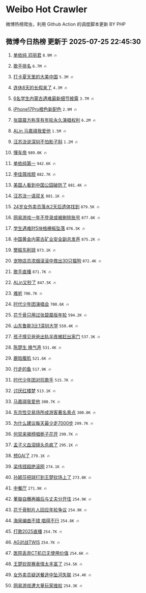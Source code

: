 # Weibo Hot Crawler 



微博热榜爬虫，利用 Github Action 的调度脚本更新 BY PHP 


## 微博今日热榜 更新于 2025-07-25 22:45:30 
1. [单依纯 邓丽君](https://s.weibo.com/weibo?q=%E5%8D%95%E4%BE%9D%E7%BA%AF%20%E9%82%93%E4%B8%BD%E5%90%9B&t=31&band_rank=1&Refer=top) `8.9M 🔥` 

1. [歌手排名](https://s.weibo.com/weibo?q=%E6%AD%8C%E6%89%8B%E6%8E%92%E5%90%8D&t=31&band_rank=2&Refer=top) `6.7M 🔥` 

1. [打卡夏天里的大美中国](https://s.weibo.com/weibo?q=%23%E6%89%93%E5%8D%A1%E5%A4%8F%E5%A4%A9%E9%87%8C%E7%9A%84%E5%A4%A7%E7%BE%8E%E4%B8%AD%E5%9B%BD%23&t=31&band_rank=3&Refer=top) `5.3M 🔥` 

1. [连休8天的长假来了](https://s.weibo.com/weibo?q=%23%E8%BF%9E%E4%BC%918%E5%A4%A9%E7%9A%84%E9%95%BF%E5%81%87%E6%9D%A5%E4%BA%86%23&t=31&band_rank=4&Refer=top) `4.3M 🔥` 

1. [6名学生内蒙古遇难最新细节披露](https://s.weibo.com/weibo?q=%236%E5%90%8D%E5%AD%A6%E7%94%9F%E5%86%85%E8%92%99%E5%8F%A4%E9%81%87%E9%9A%BE%E6%9C%80%E6%96%B0%E7%BB%86%E8%8A%82%E6%8A%AB%E9%9C%B2%23&t=31&band_rank=5&Refer=top) `3.7M 🔥` 

1. [iPhone17Pro橙色新配色](https://s.weibo.com/weibo?q=%23iPhone17Pro%E6%A9%99%E8%89%B2%E6%96%B0%E9%85%8D%E8%89%B2%23&t=31&band_rank=6&Refer=top) `2.9M 🔥` 

1. [张碧晨方称享有年轮永久演唱权利](https://s.weibo.com/weibo?q=%23%E5%BC%A0%E7%A2%A7%E6%99%A8%E6%96%B9%E7%A7%B0%E4%BA%AB%E6%9C%89%E5%B9%B4%E8%BD%AE%E6%B0%B8%E4%B9%85%E6%BC%94%E5%94%B1%E6%9D%83%E5%88%A9%23&t=31&band_rank=7&Refer=top) `6.2M 🔥` 

1. [ALin 马嘉祺我爱他](https://s.weibo.com/weibo?q=ALin%20%E9%A9%AC%E5%98%89%E7%A5%BA%E6%88%91%E7%88%B1%E4%BB%96&t=31&band_rank=8&Refer=top) `1.5M 🔥` 

1. [汪苏泷说深圳不怕影子斜](https://s.weibo.com/weibo?q=%23%E6%B1%AA%E8%8B%8F%E6%B3%B7%E8%AF%B4%E6%B7%B1%E5%9C%B3%E4%B8%8D%E6%80%95%E5%BD%B1%E5%AD%90%E6%96%9C%23&t=31&band_rank=9&Refer=top) `1.2M 🔥` 

1. [懂车帝](https://s.weibo.com/weibo?q=%E6%87%82%E8%BD%A6%E5%B8%9D&t=31&band_rank=10&Refer=top) `989.0K 🔥` 

1. [单依纯第一](https://s.weibo.com/weibo?q=%23%E5%8D%95%E4%BE%9D%E7%BA%AF%E7%AC%AC%E4%B8%80%23&t=31&band_rank=11&Refer=top) `942.6K 🔥` 

1. [李佳薇戏腔](https://s.weibo.com/weibo?q=%23%E6%9D%8E%E4%BD%B3%E8%96%87%E6%88%8F%E8%85%94%23&t=31&band_rank=12&Refer=top) `882.7K 🔥` 

1. [美国人看到中国公园破防了](https://s.weibo.com/weibo?q=%E7%BE%8E%E5%9B%BD%E4%BA%BA%E7%9C%8B%E5%88%B0%E4%B8%AD%E5%9B%BD%E5%85%AC%E5%9B%AD%E7%A0%B4%E9%98%B2%E4%BA%86&t=31&band_rank=13&Refer=top) `881.4K 🔥` 

1. [汪苏泷一语双关](https://s.weibo.com/weibo?q=%23%E6%B1%AA%E8%8B%8F%E6%B3%B7%E4%B8%80%E8%AF%AD%E5%8F%8C%E5%85%B3%23&t=31&band_rank=14&Refer=top) `881.1K 🔥` 

1. [24岁女外卖员落水2天后遗体找到](https://s.weibo.com/weibo?q=%2324%E5%B2%81%E5%A5%B3%E5%A4%96%E5%8D%96%E5%91%98%E8%90%BD%E6%B0%B42%E5%A4%A9%E5%90%8E%E9%81%97%E4%BD%93%E6%89%BE%E5%88%B0%23&t=31&band_rank=15&Refer=top) `879.5K 🔥` 

1. [网易游戏一年不登录或被删除账号](https://s.weibo.com/weibo?q=%23%E7%BD%91%E6%98%93%E6%B8%B8%E6%88%8F%E4%B8%80%E5%B9%B4%E4%B8%8D%E7%99%BB%E5%BD%95%E6%88%96%E8%A2%AB%E5%88%A0%E9%99%A4%E8%B4%A6%E5%8F%B7%23&t=31&band_rank=16&Refer=top) `877.8K 🔥` 

1. [学生遇难时5块格栅板坠落](https://s.weibo.com/weibo?q=%23%E5%AD%A6%E7%94%9F%E9%81%87%E9%9A%BE%E6%97%B65%E5%9D%97%E6%A0%BC%E6%A0%85%E6%9D%BF%E5%9D%A0%E8%90%BD%23&t=31&band_rank=17&Refer=top) `876.5K 🔥` 

1. [中国黄金内蒙古矿业安全副总发声](https://s.weibo.com/weibo?q=%23%E4%B8%AD%E5%9B%BD%E9%BB%84%E9%87%91%E5%86%85%E8%92%99%E5%8F%A4%E7%9F%BF%E4%B8%9A%E5%AE%89%E5%85%A8%E5%89%AF%E6%80%BB%E5%8F%91%E5%A3%B0%23&t=31&band_rank=18&Refer=top) `875.2K 🔥` 

1. [樊振东削球](https://s.weibo.com/weibo?q=%E6%A8%8A%E6%8C%AF%E4%B8%9C%E5%89%8A%E7%90%83&t=31&band_rank=19&Refer=top) `873.1K 🔥` 

1. [宠物店员浓烟滚滚中救出30只猫狗](https://s.weibo.com/weibo?q=%23%E5%AE%A0%E7%89%A9%E5%BA%97%E5%91%98%E6%B5%93%E7%83%9F%E6%BB%9A%E6%BB%9A%E4%B8%AD%E6%95%91%E5%87%BA30%E5%8F%AA%E7%8C%AB%E7%8B%97%23&t=31&band_rank=20&Refer=top) `872.4K 🔥` 

1. [歌手直播](https://s.weibo.com/weibo?q=%E6%AD%8C%E6%89%8B%E7%9B%B4%E6%92%AD&t=31&band_rank=21&Refer=top) `871.7K 🔥` 

1. [ALin又秒了](https://s.weibo.com/weibo?q=ALin%E5%8F%88%E7%A7%92%E4%BA%86&t=31&band_rank=22&Refer=top) `847.5K 🔥` 

1. [难听](https://s.weibo.com/weibo?q=%E9%9A%BE%E5%90%AC&t=31&band_rank=23&Refer=top) `706.7K 🔥` 

1. [时代少年团演唱会](https://s.weibo.com/weibo?q=%E6%97%B6%E4%BB%A3%E5%B0%91%E5%B9%B4%E5%9B%A2%E6%BC%94%E5%94%B1%E4%BC%9A&t=31&band_rank=24&Refer=top) `700.6K 🔥` 

1. [花千骨只用过张碧晨版年轮](https://s.weibo.com/weibo?q=%E8%8A%B1%E5%8D%83%E9%AA%A8%E5%8F%AA%E7%94%A8%E8%BF%87%E5%BC%A0%E7%A2%A7%E6%99%A8%E7%89%88%E5%B9%B4%E8%BD%AE&t=31&band_rank=25&Refer=top) `594.2K 🔥` 

1. [山东鲁能3比1深圳大学](https://s.weibo.com/weibo?q=%23%E5%B1%B1%E4%B8%9C%E9%B2%81%E8%83%BD3%E6%AF%941%E6%B7%B1%E5%9C%B3%E5%A4%A7%E5%AD%A6%23&t=31&band_rank=26&Refer=top) `550.4K 🔥` 

1. [孩子撞见爸爸出轨半夜被赶出家门](https://s.weibo.com/weibo?q=%23%E5%AD%A9%E5%AD%90%E6%92%9E%E8%A7%81%E7%88%B8%E7%88%B8%E5%87%BA%E8%BD%A8%E5%8D%8A%E5%A4%9C%E8%A2%AB%E8%B5%B6%E5%87%BA%E5%AE%B6%E9%97%A8%23&t=31&band_rank=27&Refer=top) `537.3K 🔥` 

1. [陈楚生 换气声](https://s.weibo.com/weibo?q=%E9%99%88%E6%A5%9A%E7%94%9F%20%E6%8D%A2%E6%B0%94%E5%A3%B0&t=31&band_rank=28&Refer=top) `531.4K 🔥` 

1. [鹿晗腹肌](https://s.weibo.com/weibo?q=%E9%B9%BF%E6%99%97%E8%85%B9%E8%82%8C&t=31&band_rank=29&Refer=top) `521.6K 🔥` 

1. [行走的鱼](https://s.weibo.com/weibo?q=%E8%A1%8C%E8%B5%B0%E7%9A%84%E9%B1%BC&t=31&band_rank=30&Refer=top) `517.9K 🔥` 

1. [时代少年团对抗歌手](https://s.weibo.com/weibo?q=%E6%97%B6%E4%BB%A3%E5%B0%91%E5%B9%B4%E5%9B%A2%E5%AF%B9%E6%8A%97%E6%AD%8C%E6%89%8B&t=31&band_rank=31&Refer=top) `515.7K 🔥` 

1. [讨厌红楼梦](https://s.weibo.com/weibo?q=%E8%AE%A8%E5%8E%8C%E7%BA%A2%E6%A5%BC%E6%A2%A6&t=31&band_rank=32&Refer=top) `513.1K 🔥` 

1. [马嘉祺我爱他](https://s.weibo.com/weibo?q=%23%E9%A9%AC%E5%98%89%E7%A5%BA%E6%88%91%E7%88%B1%E4%BB%96%23&t=31&band_rank=33&Refer=top) `300.7K 🔥` 

1. [东京性交易场所成游客著名景点](https://s.weibo.com/weibo?q=%E4%B8%9C%E4%BA%AC%E6%80%A7%E4%BA%A4%E6%98%93%E5%9C%BA%E6%89%80%E6%88%90%E6%B8%B8%E5%AE%A2%E8%91%97%E5%90%8D%E6%99%AF%E7%82%B9&t=31&band_rank=34&Refer=top) `300.0K 🔥` 

1. [为什么建议每天最少走7000步](https://s.weibo.com/weibo?q=%23%E4%B8%BA%E4%BB%80%E4%B9%88%E5%BB%BA%E8%AE%AE%E6%AF%8F%E5%A4%A9%E6%9C%80%E5%B0%91%E8%B5%B07000%E6%AD%A5%23&t=31&band_rank=35&Refer=top) `299.7K 🔥` 

1. [何炅来揭榜唱栀子花开](https://s.weibo.com/weibo?q=%E4%BD%95%E7%82%85%E6%9D%A5%E6%8F%AD%E6%A6%9C%E5%94%B1%E6%A0%80%E5%AD%90%E8%8A%B1%E5%BC%80&t=31&band_rank=36&Refer=top) `299.7K 🔥` 

1. [孟子义血泪镜头杀疯了](https://s.weibo.com/weibo?q=%E5%AD%9F%E5%AD%90%E4%B9%89%E8%A1%80%E6%B3%AA%E9%95%9C%E5%A4%B4%E6%9D%80%E7%96%AF%E4%BA%86&t=31&band_rank=37&Refer=top) `295.1K 🔥` 

1. [想GAI了](https://s.weibo.com/weibo?q=%23%E6%83%B3GAI%E4%BA%86%23&t=31&band_rank=38&Refer=top) `279.1K 🔥` 

1. [梁伟铿超绝滚网](https://s.weibo.com/weibo?q=%23%E6%A2%81%E4%BC%9F%E9%93%BF%E8%B6%85%E7%BB%9D%E6%BB%9A%E7%BD%91%23&t=31&band_rank=39&Refer=top) `274.1K 🔥` 

1. [孙颖莎把球打到王楚钦场上了](https://s.weibo.com/weibo?q=%23%E5%AD%99%E9%A2%96%E8%8E%8E%E6%8A%8A%E7%90%83%E6%89%93%E5%88%B0%E7%8E%8B%E6%A5%9A%E9%92%A6%E5%9C%BA%E4%B8%8A%E4%BA%86%23&t=31&band_rank=40&Refer=top) `273.0K 🔥` 

1. [中餐厅](https://s.weibo.com/weibo?q=%E4%B8%AD%E9%A4%90%E5%8E%85&t=31&band_rank=41&Refer=top) `271.9K 🔥` 

1. [董璇自曝再婚后与丈夫分开住](https://s.weibo.com/weibo?q=%23%E8%91%A3%E7%92%87%E8%87%AA%E6%9B%9D%E5%86%8D%E5%A9%9A%E5%90%8E%E4%B8%8E%E4%B8%88%E5%A4%AB%E5%88%86%E5%BC%80%E4%BD%8F%23&t=31&band_rank=42&Refer=top) `254.9K 🔥` 

1. [花千骨制片人回应年轮争议](https://s.weibo.com/weibo?q=%23%E8%8A%B1%E5%8D%83%E9%AA%A8%E5%88%B6%E7%89%87%E4%BA%BA%E5%9B%9E%E5%BA%94%E5%B9%B4%E8%BD%AE%E4%BA%89%E8%AE%AE%23&t=31&band_rank=43&Refer=top) `254.9K 🔥` 

1. [海泉编曲不错 唱得不行](https://s.weibo.com/weibo?q=%E6%B5%B7%E6%B3%89%E7%BC%96%E6%9B%B2%E4%B8%8D%E9%94%99%20%E5%94%B1%E5%BE%97%E4%B8%8D%E8%A1%8C&t=31&band_rank=44&Refer=top) `254.8K 🔥` 

1. [打歌2025直播](https://s.weibo.com/weibo?q=%E6%89%93%E6%AD%8C2025%E7%9B%B4%E6%92%AD&t=31&band_rank=45&Refer=top) `254.7K 🔥` 

1. [AG对战TWIS](https://s.weibo.com/weibo?q=%23AG%E5%AF%B9%E6%88%98TWIS%23&t=31&band_rank=46&Refer=top) `254.7K 🔥` 

1. [医院丢弃CT机已无使用价值](https://s.weibo.com/weibo?q=%23%E5%8C%BB%E9%99%A2%E4%B8%A2%E5%BC%83CT%E6%9C%BA%E5%B7%B2%E6%97%A0%E4%BD%BF%E7%94%A8%E4%BB%B7%E5%80%BC%23&t=31&band_rank=47&Refer=top) `254.6K 🔥` 

1. [王楚钦观赛表情太丰富了](https://s.weibo.com/weibo?q=%23%E7%8E%8B%E6%A5%9A%E9%92%A6%E8%A7%82%E8%B5%9B%E8%A1%A8%E6%83%85%E5%A4%AA%E4%B8%B0%E5%AF%8C%E4%BA%86%23&t=31&band_rank=48&Refer=top) `254.5K 🔥` 

1. [女外卖员疑送餐途中坠河失联](https://s.weibo.com/weibo?q=%23%E5%A5%B3%E5%A4%96%E5%8D%96%E5%91%98%E7%96%91%E9%80%81%E9%A4%90%E9%80%94%E4%B8%AD%E5%9D%A0%E6%B2%B3%E5%A4%B1%E8%81%94%23&t=31&band_rank=49&Refer=top) `254.4K 🔥` 

1. [网易游戏遭大量玩家维权](https://s.weibo.com/weibo?q=%23%E7%BD%91%E6%98%93%E6%B8%B8%E6%88%8F%E9%81%AD%E5%A4%A7%E9%87%8F%E7%8E%A9%E5%AE%B6%E7%BB%B4%E6%9D%83%23&t=31&band_rank=50&Refer=top) `254.3K 🔥` 

